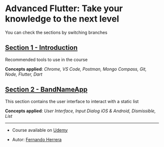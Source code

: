# Advanced Flutter: Take your knowledge to the next level

You can check the sections by switching branches

## [Section 1 - Introduction](https://gist.github.com/Klerith/2fde6c5cc9897457aecd803cffff3976)

Recommended tools to use in the course

**Concepts applied**: *Chrome, VS Code, Postman, Mongo Compass, Git, Node, Flutter, Dart*

## [Section 2 - BandNameApp](https://github.com/SoyJorgeDiaz5/flutter_band_names_sockets/tree/2-user-interface)

This section contains the user interface to interact with a static list

**Concepts applied**: *User Interface, Input Dialog iOS & Android, Dismissible, List*

---

* Course available on [Udemy](https://www.udemy.com/course/flutter-avanzado-fernando-herrera/)

* Autor: [Fernando Herrera](https://github.com/Klerith)